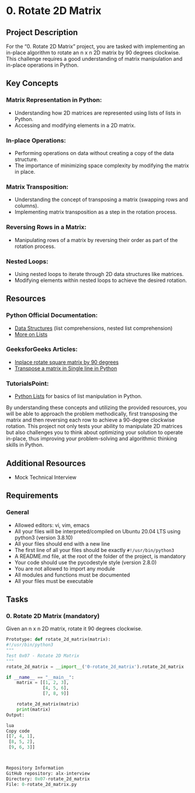 # 0. Rotate 2D Matrix

## Project Description
For the “0. Rotate 2D Matrix” project, you are tasked with implementing an in-place algorithm to rotate an n x n 2D matrix by 90 degrees clockwise. This challenge requires a good understanding of matrix manipulation and in-place operations in Python.

## Key Concepts
### Matrix Representation in Python:
- Understanding how 2D matrices are represented using lists of lists in Python.
- Accessing and modifying elements in a 2D matrix.

### In-place Operations:
- Performing operations on data without creating a copy of the data structure.
- The importance of minimizing space complexity by modifying the matrix in place.

### Matrix Transposition:
- Understanding the concept of transposing a matrix (swapping rows and columns).
- Implementing matrix transposition as a step in the rotation process.

### Reversing Rows in a Matrix:
- Manipulating rows of a matrix by reversing their order as part of the rotation process.

### Nested Loops:
- Using nested loops to iterate through 2D data structures like matrices.
- Modifying elements within nested loops to achieve the desired rotation.

## Resources
### Python Official Documentation:
- [Data Structures](https://docs.python.org/3/tutorial/datastructures.html) (list comprehensions, nested list comprehension)
- [More on Lists](https://docs.python.org/3/tutorial/datastructures.html#more-on-lists)

### GeeksforGeeks Articles:
- [Inplace rotate square matrix by 90 degrees](https://www.geeksforgeeks.org/inplace-rotate-square-matrix-by-90-degrees/)
- [Transpose a matrix in Single line in Python](https://www.geeksforgeeks.org/transpose-matrix-single-line-python/)

### TutorialsPoint:
- [Python Lists](https://www.tutorialspoint.com/python/python_lists.htm) for basics of list manipulation in Python.

By understanding these concepts and utilizing the provided resources, you will be able to approach the problem methodically, first transposing the matrix and then reversing each row to achieve a 90-degree clockwise rotation. This project not only tests your ability to manipulate 2D matrices but also challenges you to think about optimizing your solution to operate in-place, thus improving your problem-solving and algorithmic thinking skills in Python.

## Additional Resources
- Mock Technical Interview

## Requirements
### General
- Allowed editors: vi, vim, emacs
- All your files will be interpreted/compiled on Ubuntu 20.04 LTS using python3 (version 3.8.10)
- All your files should end with a new line
- The first line of all your files should be exactly `#!/usr/bin/python3`
- A README.md file, at the root of the folder of the project, is mandatory
- Your code should use the pycodestyle style (version 2.8.0)
- You are not allowed to import any module
- All modules and functions must be documented
- All your files must be executable

## Tasks
### 0. Rotate 2D Matrix (mandatory)
Given an n x n 2D matrix, rotate it 90 degrees clockwise.
```python
Prototype: def rotate_2d_matrix(matrix):
#!/usr/bin/python3
"""
Test 0x07 - Rotate 2D Matrix
"""
rotate_2d_matrix = __import__('0-rotate_2d_matrix').rotate_2d_matrix

if __name__ == "__main__":
    matrix = [[1, 2, 3],
              [4, 5, 6],
              [7, 8, 9]]

    rotate_2d_matrix(matrix)
    print(matrix)
Output:

lua
Copy code
[[7, 4, 1],
 [8, 5, 2],
 [9, 6, 3]]



Repository Information
GitHub repository: alx-interview
Directory: 0x07-rotate_2d_matrix
File: 0-rotate_2d_matrix.py
